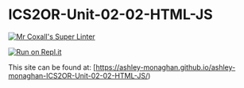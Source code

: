 # ICS2OR-Unit-02-02-HTML-JS

[![Mr Coxall's Super Linter](https://github.com/ashley-monaghan/ICS2OR-Unit-02-02-HTML-JS/workflows/Mr%20Coxall's%20Super%20Linter/badge.svg)](https://github.com/ashley-monaghan/ICS2OR-Unit-02-02-HTML-JS/actions/)

[![Run on Repl.it](https://repl.it/badge/github/ashley-monaghan/ICS2OR-Unit-02-02-HTML-JS)](https://repl.it/github/ashley-monaghan/ICS2OR-Unit-02-02-HTML-JS)

This site can be found at: [https://ashley-monaghan.github.io/ashley-monaghan-ICS2OR-Unit-02-02-HTML-JS/)
